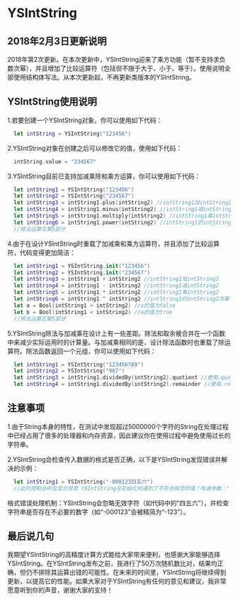 # YSIntString

## 2018年2月3日更新说明
2018年第2次更新。在本次更新中，YSIntString迎来了乘方功能（暂不支持求负数次幂），并且增加了比较运算符（包括但不限于大于、小于、等于）。使用说明全部使用结构体写法。从本次更新起，不再更新类版本的YSIntString。

## YSIntString使用说明
1.若要创建一个YSIntString对象，你可以使用如下代码：
```Swift
  let intString = YSIntString("123456")
```
2.YSIntString对象在创建之后可以修改它的值，使用如下代码：
```Swift
  intString.value = "234567"
```
3.YSIntString目前已支持加减乘除和乘方运算，你可以使用如下代码：
```Swift
  let intString1 = YSIntString("123456")
  let intString2 = YSIntString("234567")
  let intString3 = intString1.plus(intString2) //intString1加intString2
  let intString4 = intString1.minus(intString2) //intString1减intString2
  let intString5 = intString1.multiply(intString2) //intString1乘intString2
  let intString6 = intString1.power(intString2) //intString1的intString2次幂
  //除法运算见第5部分
```
4.由于在设计YSIntString时重载了加减乘和乘方运算符，并且添加了比较运算符，代码变得更加简洁：
```Swift
  let intString1 = YSIntString.init("123456")
  let intString2 = YSIntString.init("234567")
  let intString3 = intString1 + intString2 //intString1加intString2
  let intString4 = intString1 - intString2 //intString1减intString2
  let intString5 = intString1 * intString2 //intString1乘intString2
  let intString6 = intString1 ^ intString2 //intString1的intString2次幂
  let a = Bool(intString1 > intString2) //a的值为false
  let b = Bool(intString1 < intString2) //a的值为true
  //除法运算见第5部分
```
5.YSIntString除法与加减乘在设计上有一些差距。除法和取余被合并在一个函数中来减少实际运用时的计算量。与加减乘相同的是，设计除法函数时也重载了除运算符。除法函数返回一个元组，你可以使用如下代码：
```Swift
  let intString1 = YSIntString("123456789")
  let intString2 = YSIntString("987")
  let intString3 = intString1.dividedBy(intString2).quotient //使用.quotient来获取整除结果
  let intString4 = intString1.dividedBy(intString2).remainder //使用.remainder来获取取余结果
```

## 注意事项
1.由于String本身的特性，在测试中发现超过5000000个字符的String在处理过程中已经占用了很多的处理器和内存资源，因此建议你在使用过程中避免使用过长的字符串。

2.YSIntString会检查传入数据的格式是否正确，以下是YSIntString发现错误并解决的示例：
```Swift
  let intString1 = YSIntString("-000123四五六")
  //此时控制台中会显示信息 YSIntString在初始化时遇到了不符合规范的值！传递参数："-000123四五六"，传出参数:"-123"
```
格式错误处理机制：YSIntString会忽略无效字符（如代码中的“四五六”），并检查字符串是否存在不必要的数字（如“-000123”会被精简为“-123”）。

## 最后说几句
我期望YSIntString的高精度计算方式能给大家带来便利，也感谢大家能够选择YSIntString。在YSIntString发布之前，我进行了50万次随机数比对，结果均正确，但仍不排除其运算出错的可能性。在未来的时间里，YSIntString将继续得到更新，以提高它的性能。如果大家对于YSIntString有任何的意见和建议，我非常愿意听到你的声音，谢谢大家的支持！
